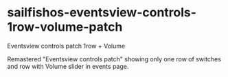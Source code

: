 sailfishos-eventsview-controls-1row-volume-patch
================================================

Eventsview controls patch 1row + Volume

Remastered "Eventsview controls patch" showing only one row of switches and row with Volume slider in events page.